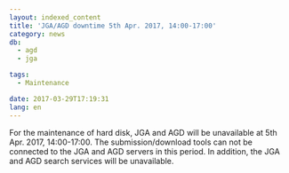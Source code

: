 ```yaml
---
layout: indexed_content
title: 'JGA/AGD downtime 5th Apr. 2017, 14:00-17:00'
category: news
db:
  - agd
  - jga

tags:
  - Maintenance

date: 2017-03-29T17:19:31
lang: en
---
```


<p>For the maintenance of hard disk, JGA and AGD will be unavailable at 5th Apr. 2017, 14:00-17:00. The submission/download tools can not be connected to the JGA and AGD servers in this period. In addition, the JGA and AGD search services will be unavailable.</p>
